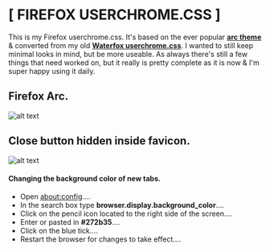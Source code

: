 # [ FIREFOX USERCHROME.CSS ]


This is my Firefox userchrome.css. It's based on the ever popular [**arc theme**](https://github.com/horst3180/Arc-theme) & converted from my old [**Waterfox userchrome.css**](https://github.com/furycd001/dots/tree/master/waterfox). I wanted to still keep minimal looks in mind, but be more useable. As always there's still a few things that need worked on, but it really is pretty complete as it is now & I'm super happy using it daily.

## Firefox Arc.
![alt text](http://i.imgur.com/fFigFVK.png "Firefox Arc")

## Close button hidden inside favicon.
![alt text](http://i.imgur.com/YnTRBWo.png "Close Button")


#### Changing the background color of new tabs.
+ Open [about:config](about:config)....
+ In the search box type **browser.display.background_color**....
+ Click on the pencil icon located to the right side of the screen....
+ Enter or pasted in **#272b35**....
+ Click on the blue tick....
+ Restart the browser for changes to take effect....
